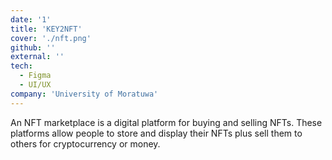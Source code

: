 ```yaml
---
date: '1'
title: 'KEY2NFT'
cover: './nft.png'
github: ''
external: ''
tech:
  - Figma
  - UI/UX
company: 'University of Moratuwa'
---
```


An NFT marketplace is a digital platform for buying and selling NFTs. These platforms allow people to store and display their NFTs plus sell them to others for cryptocurrency or money.